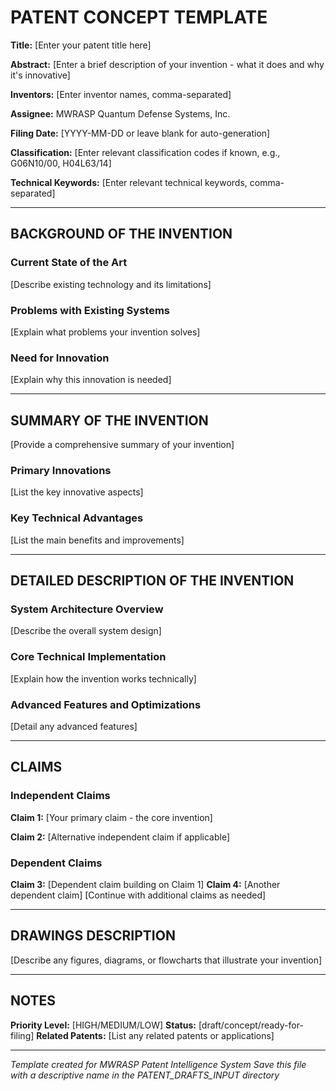 # PATENT CONCEPT TEMPLATE

**Title:** [Enter your patent title here]

**Abstract:** 
[Enter a brief description of your invention - what it does and why it's innovative]

**Inventors:** 
[Enter inventor names, comma-separated]

**Assignee:** 
MWRASP Quantum Defense Systems, Inc.

**Filing Date:** 
[YYYY-MM-DD or leave blank for auto-generation]

**Classification:** 
[Enter relevant classification codes if known, e.g., G06N10/00, H04L63/14]

**Technical Keywords:** 
[Enter relevant technical keywords, comma-separated]

---

## BACKGROUND OF THE INVENTION

### Current State of the Art
[Describe existing technology and its limitations]

### Problems with Existing Systems
[Explain what problems your invention solves]

### Need for Innovation
[Explain why this innovation is needed]

---

## SUMMARY OF THE INVENTION

[Provide a comprehensive summary of your invention]

### Primary Innovations
[List the key innovative aspects]

### Key Technical Advantages
[List the main benefits and improvements]

---

## DETAILED DESCRIPTION OF THE INVENTION

### System Architecture Overview
[Describe the overall system design]

### Core Technical Implementation
[Explain how the invention works technically]

### Advanced Features and Optimizations
[Detail any advanced features]

---

## CLAIMS

### Independent Claims

**Claim 1:** [Your primary claim - the core invention]

**Claim 2:** [Alternative independent claim if applicable]

### Dependent Claims

**Claim 3:** [Dependent claim building on Claim 1]
**Claim 4:** [Another dependent claim]
[Continue with additional claims as needed]

---

## DRAWINGS DESCRIPTION

[Describe any figures, diagrams, or flowcharts that illustrate your invention]

---

## NOTES

**Priority Level:** [HIGH/MEDIUM/LOW]
**Status:** [draft/concept/ready-for-filing]
**Related Patents:** [List any related patents or applications]

---

*Template created for MWRASP Patent Intelligence System*
*Save this file with a descriptive name in the PATENT_DRAFTS_INPUT directory*
